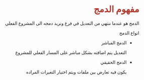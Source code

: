 
<div  dir="rtl">  <h1  style="color:#B03A2E"  > مفهوم الدمج  </h1>
<p>الدمج هو عندما ننتهي من التعديل في فرع ونريد دمجه الى المشروع الفعلي  </p>

<p> انواع الدمج </p>
<ul>
<li>الدمج المباشر  </li>
<p>التعديل يتم اضافته بشكل مباشر على المسار الفعلي للمشروع   </p>
<li> الدمج الحقيقي</li>
<p>يكون فيه تعارض بين ملفات ويتم اختيار التغيرات المراده</p>
</ul>
</div>